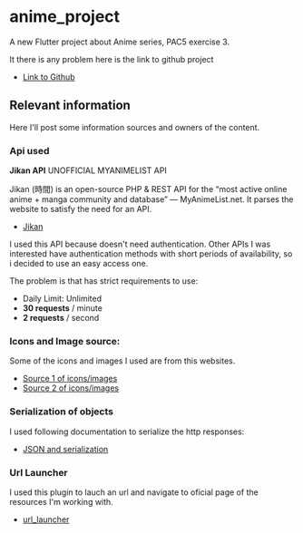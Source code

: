 # anime_project

A new Flutter project about Anime series, PAC5 exercise 3.

It there is any problem here is the link to github project
- [Link to Github](https://github.com/mromerobos/anime_project) 

## Relevant information

Here I'll post some information sources and owners of the content.

### Api used

**Jikan API** UNOFFICIAL MYANIMELIST API

Jikan (時間) is an open-source PHP & REST API for the “most active online anime + manga community and database” — MyAnimeList.net. It parses the website to satisfy the need for an API.

- [Jikan](https://jikan.moe/)

I used this API because doesn't need authentication.
Other APIs I was interested have authentication methods with short periods of availability, so i decided to use an easy access one.

The problem is that has strict requirements to use:
- Daily Limit: Unlimited
- **30 requests** / minute
- **2 requests** / second


### Icons and Image source:

Some of the icons and images I used are from this websites.
- [Source 1 of icons/images](https://icons8.com/)
- [Source 2 of icons/images](http://www.freepik.com/)

### Serialization of objects

I used following documentation to serialize the http responses:
- [JSON and serialization](https://flutter.dev/docs/development/data-and-backend/json)

### Url Launcher

I used this plugin to lauch an url and navigate to oficial page of the resources I'm working with.

- [url_launcher](https://pub.dev/packages/url_launcher)


